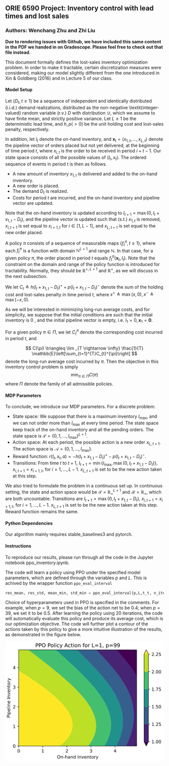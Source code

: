 ## ORIE 6590 Project: Inventory control with lead times and lost sales
### Authors: Wenchang Zhu and Zhi Liu

**Due to rendering issues with Github, we have included this same content in the PDF we handed in on Gradescope. Please feel free to check out that file instead.**

This document formally defines the lost-sales inventory optimization problem. In order to make it tractable, certain discretization measures were considered, making our model slightly different from the one introduced in Xin & Goldberg (2016) and in Lecture 5 of our class.

#### Model Setup

Let $\left\{D_{t}, t \geq 1\right\}$ be a sequence of independent and identically distributed (i.i.d.) demand realizations, distributed as the non-negative \textit{integer-valued} random variable (r.v.) $D$ with distribution $\mathcal{D}$, which we assume to have finite mean, and strictly positive variance. Let $L \geq 1$ be the deterministic lead time, and $h, p(>0)$ be the unit holding cost and lost-sales penalty, respectively.

In addition, let $I_{t}$ denote the on-hand inventory, and $\mathbf{x}_{t}=\left(x_{1, t}, \ldots, x_{L, t}\right)$ denote the pipeline vector of orders placed but not yet delivered, at the beginning of time period $t$, where $x_{i, t}$ is the order to be received in period $i+t-1$. Our state space consists of all the possible values of $(I_t,x_t)$. The ordered sequence of events in period $t$ is then as follows.

- A new amount of inventory $x_{1, t}$ is delivered and added to the on-hand inventory.
- A new order is placed.
- The demand $D_{t}$ is realized.
- Costs for period $t$ are incurred, and the on-hand inventory and pipeline vector are updated.
  


Note that the on-hand inventory is updated according to $I_{t+1}=\max \left(0, I_{t}+x_{1, t}-D_{t}\right)$, and the pipeline vector is updated such that (s.t.) $x_{1, t}$ is removed, $x_{i, t+1}$ is set equal to $x_{i+1, t}$ for $i \in[1, L-1]$, and $x_{L, t+1}$ is set equal to the new order placed. 

A policy $\pi$ consists of a sequence of measurable maps $\left\{f_{t}^{\pi}, t \geq 1\right\}$, where each $f_{t}^{\pi}$ is a function with domain $\mathbb{N}^{L+1}$ and range $\mathbb{N}$. In that case, for a given policy $\pi$, the order placed in period $t$ equals $f_{t}^{\pi}\left(\mathbf{x}_{t}, I_{t}\right)$. Note that the constraint on the domain and range of the policy function is introduced for tractability. Normally, they should be $\mathbb{R}^{+,L+1}$ and $\mathbb{R}^{+}$, as we will discuss in the next subsection.

We let $C_{t} \triangleq h\left(I_{t}+x_{1, t}-D_{t}\right)^{+}+p\left(I_{t}+x_{1, t}-D_{t}\right)^{-}$ denote the sum of the holding cost and lost-sales penalty in time period $t$, where $x^{+} \triangleq \max (x, 0), x^{-} \triangleq \max (-x, 0)$. 

As we will be interested in minimizing long-run average costs, and for simplicity, we suppose that the initial conditions are such that the initial inventory is 0 , and the initial pipeline vector is empty, i.e. $I_{1}=0, \mathbf{x}_{1}=\mathbf{0}$. 

For a given policy $\pi \in \Pi$, we let $C_{t}^{\pi}$ denote the corresponding cost incurred in period $t$, and 

$$
C(\pi) \triangleq \lim _{T \rightarrow \infty} \frac{1}{T} \mathbb{E}\left[\sum_{t=1}^{T}C_{t}^{\pi}\right]
$$
denote the long-run average cost incurred by $\pi$. Then the objective in this inventory control problem is simply
$$
\min_{\pi\in \Pi} C(\pi)
$$
where $\Pi$ denote the family of all admissible policies.

#### MDP Parameters

To conclude, we introduce our MDP parameters. For a discrete problem:

- State space: We suppose that there is a maximum inventory $I_{\max}$, and we can not order more than $I_{\max}$ at every time period. The state space keep track of the on-hand inventory and all the pending orders. The state space is $\mathcal{S}=\{0,1,\dots,I_{\max}\}^{L+1}$.
- Action space: At each period, the possible action is a new order $x_{L,t+1}$. The action space is $\mathcal{A}=\{0,1,\dots,I_{\max}\}$.
- Reward function: $r(I_t,x_t,a)=-h\left(I_{t}+x_{1, t}-D_{t}\right)^{+}-p\left(I_{t}+x_{1, t}-D_{t}\right)^{-}$.
- Transitions: From time $t$ to $t+1$, $I_{t+1}=\min\{I_{\max},\max \left(0, I_{t}+x_{1, t}-D_{t}\right)\}$, $x_{i,t+1}=x_{i+1,t}$, for $i=1,\dots,L-1$. $x_{L,t+1}$ is set to be the new action taken at this step. 

We also tried to formulate the problem in a continuous set up. In continuous setting, the state and action space would be $\mathcal{S}=\mathbb{R}_{+}^{L+1}$ and $\mathcal{R}=\mathbb{R}_{+}$, which are both uncountable. Transitions are $I_{t+1}=\max \left(0, I_{t}+x_{1, t}-D_{t}\right)$, $x_{i,t+1}=x_{i+1,t}$, for $i=1,\dots,L-1$. $x_{L,t+1}$ is set to be the new action taken at this step. Reward function remains the same.


#### Python Dependencies
Our algorithm mainly requires stable_baselines3 and pytorch.

#### Instructions

To reproduce our results, please run through all the code in the Jupyter notebook ppo_inventory.ipynb. 

The code will learn a policy using PPO under the specified model parameters, which are defined through the variables $p$ and $L$. This is achived by the wrapper function `ppo_eval_interval`

```python
res_mean, res_std, mean_min, std_min = ppo_eval_interval(p,L,t_t, n_iter, n_step, gae_lambda, learning_rate,bias)
```


Choice of hyperparameters used in PPO is specified in the comments. For example, when $p=9$, we set the bias of the action net to be 0.4; when $p=39$, we set it to be 0.5. After learning the policy using 20 iterations, the code will automatically evaluate this policy and produce its average cost, which is our optimization objective. The code will further plot a contour of the actions taken by this policy to give a more intuitive illustration of the results, as demonstrated in the figure below.

![alt text](/IMG_00001.png)
